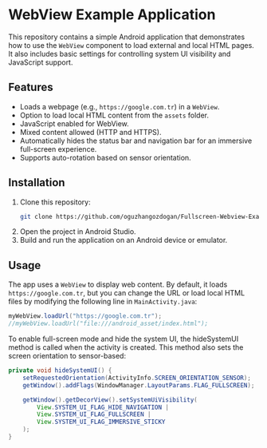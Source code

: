 # WebView Example Application

This repository contains a simple Android application that demonstrates how to use the `WebView` component to load external and local HTML pages. It also includes basic settings for controlling system UI visibility and JavaScript support.

## Features

- Loads a webpage (e.g., `https://google.com.tr`) in a `WebView`.
- Option to load local HTML content from the `assets` folder.
- JavaScript enabled for WebView.
- Mixed content allowed (HTTP and HTTPS).
- Automatically hides the status bar and navigation bar for an immersive full-screen experience.
- Supports auto-rotation based on sensor orientation.

## Installation

1. Clone this repository:
    ```bash
    git clone https://github.com/oguzhangozdogan/Fullscreen-Webview-Example.git
    ```
2. Open the project in Android Studio.
3. Build and run the application on an Android device or emulator.

## Usage

The app uses a `WebView` to display web content. By default, it loads `https://google.com.tr`, but you can change the URL or load local HTML files by modifying the following line in `MainActivity.java`:

```java
myWebView.loadUrl("https://google.com.tr");
//myWebView.loadUrl("file:///android_asset/index.html");
```

To enable full-screen mode and hide the system UI, the hideSystemUI method is called when the activity is created. This method also sets the screen orientation to sensor-based:
```java
private void hideSystemUI() {
    setRequestedOrientation(ActivityInfo.SCREEN_ORIENTATION_SENSOR);
    getWindow().addFlags(WindowManager.LayoutParams.FLAG_FULLSCREEN);

    getWindow().getDecorView().setSystemUiVisibility(
        View.SYSTEM_UI_FLAG_HIDE_NAVIGATION |
        View.SYSTEM_UI_FLAG_FULLSCREEN |
        View.SYSTEM_UI_FLAG_IMMERSIVE_STICKY
    );
}
```
